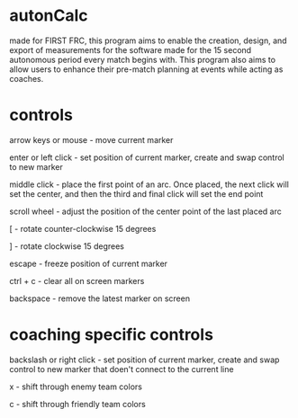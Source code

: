 # autonCalc
made for FIRST FRC, this program aims to enable the creation, design, and export of measurements for the software made for the 15 second autonomous period every match begins with. This program also aims to allow users to enhance their pre-match planning at events while acting as coaches.

# controls
arrow keys or mouse - move current marker

enter or left click - set position of current marker, create and swap control to new marker

middle click - place the first point of an arc. Once placed, the next click will set the center, and then the third and final click will set the end point

scroll wheel - adjust the position of the center point of the last placed arc

\[ - rotate counter-clockwise 15 degrees

\] - rotate clockwise 15 degrees

escape - freeze position of current marker

ctrl + c - clear all on screen markers

backspace - remove the latest marker on screen

# coaching specific controls
backslash or right click - set position of current marker, create and swap control to new marker that doen't connect to the current line

x - shift through enemy team colors

c - shift through friendly team colors
